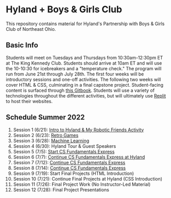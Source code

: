 # Hyland + Boys & Girls Club
This repository contains material for Hyland's Partnership with Boys & Girls Club of Northeast Ohio.

## Basic Info
Students will meet on Tuesdays and Thursdays from 10:30am-12:30pm ET at The King Kennedy Club. Students should arrive at 10am ET and will use the 10-10:30 for icebreakers and a "temperature check." The program will run from June 21st through July 28th. The first four weeks will be introductory sessions and one-off activities. The following two weeks will cover HTML & CSS, culminating in a final capstone project. Student-facing content is surfaced through [this Gitbook](https://hylandtechoutreach.github.io/bgcneo). Students will use a variety of technologies throughout the different activities, but will ultimately use [Replit](https://replit.com) to host their websites.

## Schedule Summer 2022
1. Session 1 (6/21): [Intro to Hyland & My Robotic Friends Activity](https://studio.code.org/s/coursec-2021/lessons/2)
1. Session 2 (6/23): [Retro Games](https://hytechcamps.github.io/retro-games/CodeAlong.html)
1. Session 3 (6/28): [Machine Learning](https://hytechcamps.github.io/machine-learning/FollowAlong.html) 
1. Session 4 (6/30): Hyland Tour & Guest Speakers
1. Session 5 (7/5):  [Start CS Fundamentals Express](https://studio.code.org/s/express-2021)
1. Session 6 (7/7):  [Continue CS Fundamentals Express at Hyland](https://studio.code.org/s/express-2021)
1. Session 7 (7/12): [Continue CS Fundamentals Express](https://studio.code.org/s/express-2021)
1. Session 8 (7/14): [Continue CS Fundamentals Express](https://studio.code.org/s/express-2021)
1. Session 9 (7/19): Start Final Projects (HTML Introduction)
1. Session 10 (7/21): Continue Final Projects at Hyland (CSS Introduction)
1. Session 11 (7/26): Final Project Work (No Instructor-Led Material)
1. Session 12 (7/28): Final Project Presentations
